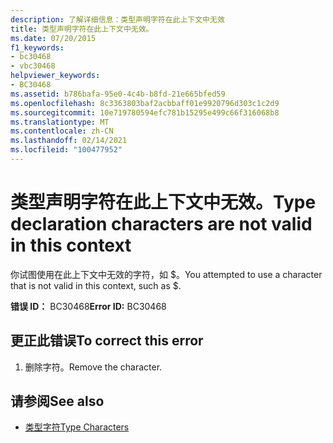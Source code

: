 ```yaml
---
description: 了解详细信息：类型声明字符在此上下文中无效
title: 类型声明字符在此上下文中无效。
ms.date: 07/20/2015
f1_keywords:
- bc30468
- vbc30468
helpviewer_keywords:
- BC30468
ms.assetid: b786bafa-95e0-4c4b-b8fd-21e665bfed59
ms.openlocfilehash: 8c3363803baf2acbbaff01e9920796d303c1c2d9
ms.sourcegitcommit: 10e719780594efc781b15295e499c66f316068b8
ms.translationtype: MT
ms.contentlocale: zh-CN
ms.lasthandoff: 02/14/2021
ms.locfileid: "100477952"
---
```

# <a name="type-declaration-characters-are-not-valid-in-this-context"></a><span data-ttu-id="9cc06-103">类型声明字符在此上下文中无效。</span><span class="sxs-lookup"><span data-stu-id="9cc06-103">Type declaration characters are not valid in this context</span></span>

<span data-ttu-id="9cc06-104">你试图使用在此上下文中无效的字符，如 $。</span><span class="sxs-lookup"><span data-stu-id="9cc06-104">You attempted to use a character that is not valid in this context, such as $.</span></span>  
  
 <span data-ttu-id="9cc06-105">**错误 ID：** BC30468</span><span class="sxs-lookup"><span data-stu-id="9cc06-105">**Error ID:** BC30468</span></span>  
  
## <a name="to-correct-this-error"></a><span data-ttu-id="9cc06-106">更正此错误</span><span class="sxs-lookup"><span data-stu-id="9cc06-106">To correct this error</span></span>  
  
1. <span data-ttu-id="9cc06-107">删除字符。</span><span class="sxs-lookup"><span data-stu-id="9cc06-107">Remove the character.</span></span>  
  
## <a name="see-also"></a><span data-ttu-id="9cc06-108">请参阅</span><span class="sxs-lookup"><span data-stu-id="9cc06-108">See also</span></span>

- [<span data-ttu-id="9cc06-109">类型字符</span><span class="sxs-lookup"><span data-stu-id="9cc06-109">Type Characters</span></span>](../programming-guide/language-features/data-types/type-characters.md)
